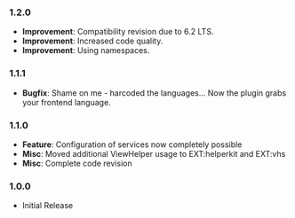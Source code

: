 ### 1.2.0

* __Improvement__: Compatibility revision due to 6.2 LTS.
* __Improvement__: Increased code quality.
* __Improvement__: Using namespaces.


### 1.1.1

* __Bugfix__: Shame on me - harcoded the languages... Now the plugin grabs your frontend language.


### 1.1.0

* __Feature__: Configuration of services now completely possible
* __Misc__: Moved additional ViewHelper usage to EXT:helperkit and EXT:vhs
* __Misc__: Complete code revision

### 1.0.0

* Initial Release